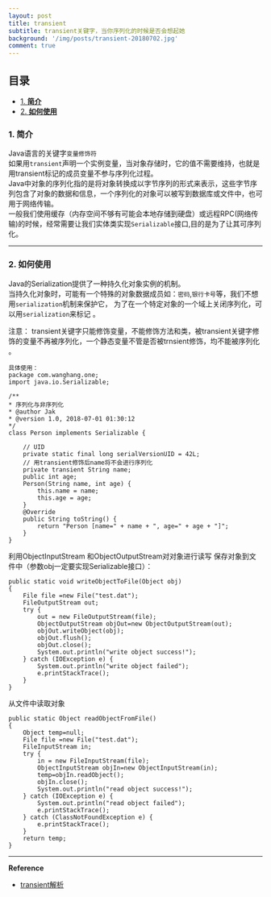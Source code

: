 ```yaml
---
layout: post
title: transient
subtitle: transient关键字，当你序列化的时候是否会想起她
background: '/img/posts/transient-20180702.jpg'
comment: true
---
```


## 目录

- [1. **简介**](#1)
- [2. **如何使用**](#2)

<h3 id="1">1. 简介</h3>

Java语言的关键字`变量修饰符`  
如果用`transient`声明一个实例变量，当对象存储时，它的值不需要维持，也就是用transient标记的成员变量不参与序列化过程。   
Java中对象的序列化指的是将对象转换成以字节序列的形式来表示，这些字节序列包含了对象的数据和信息，一个序列化的对象可以被写到数据库或文件中，也可用于网络传输。  
一般我们使用缓存（内存空间不够有可能会本地存储到硬盘）或远程RPC(网络传输)的时候，经常需要让我们实体类实现`Serializable`接口,目的是为了让其可序列化。

---

<h3 id="2">2. 如何使用</h3>

Java的Serialization提供了一种持久化对象实例的机制。  
当持久化对象时，可能有一个特殊的对象数据成员如：`密码`,`银行卡号`等，我们不想用`serialization`机制来保护它，
为了在一个特定对象的一个域上关闭序列化，可以用`serialization`来标记 。 

注意： transient关键字只能修饰变量，不能修饰方法和类，被transient关键字修饰的变量不再被序列化，一个静态变量不管是否被trnsient修饰，均不能被序列化 。 

	具体使用：
	package com.wanghang.one;
	import java.io.Serializable;
 
	/**
	* 序列化与非序列化
	* @author Jak
	* @version 1.0, 2018-07-01 01:30:12
	*/
	class Person implements Serializable {
	
	    // UID
	    private static final long serialVersionUID = 42L;
	    // 用transient修饰后name将不会进行序列化
	    private transient String name;
	    public int age;
	    Person(String name, int age) {
		    this.name = name;
		    this.age = age;
	    }
	    @Override
	    public String toString() {
		    return "Person [name=" + name + ", age=" + age + "]";
	    }
    }    

利用ObjectInputStream 和ObjectOutputStream对对象进行读写
保存对象到文件中（参数obj一定要实现Serializable接口）：

	public static void writeObjectToFile(Object obj)
    {
        File file =new File("test.dat");
        FileOutputStream out;
        try {
            out = new FileOutputStream(file);
            ObjectOutputStream objOut=new ObjectOutputStream(out);
            objOut.writeObject(obj);
            objOut.flush();
            objOut.close();
            System.out.println("write object success!");
        } catch (IOException e) {
            System.out.println("write object failed");
            e.printStackTrace();
        }
    }    

从文件中读取对象

	public static Object readObjectFromFile()
    {
        Object temp=null;
        File file =new File("test.dat");
        FileInputStream in;
        try {
            in = new FileInputStream(file);
            ObjectInputStream objIn=new ObjectInputStream(in);
            temp=objIn.readObject();
            objIn.close();
            System.out.println("read object success!");
        } catch (IOException e) {
            System.out.println("read object failed");
            e.printStackTrace();
        } catch (ClassNotFoundException e) {
            e.printStackTrace();
        }
        return temp;
    }

---

**Reference**

- [transient解析](https://stackoverflow.com/questions/5245600/what-does-the-keyword-transient-mean-in-java)

